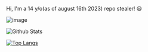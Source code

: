 Hi, I'm a 14 y/o(as of august 16th 2023) repo stealer! 😃

![image](https://lanyard.cnrad.dev/api/1149438819834269856)

![Github Stats](https://github-readme-stats.vercel.app/api?username=vornex-gh&theme=tokyonight)

[![Top Langs](https://github-readme-stats.vercel.app/api/top-langs/?username=vornex-gh&layout=donut)](https://github.com/vornex-gh/vornex-gh)
